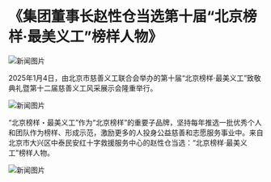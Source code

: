# 《集团董事长赵性仓当选第十届“北京榜样·最美义工”榜样人物》

![新闻图片](/illustation/news7-1.png)

2025年1月4日，由北京市慈善义工联合会举办的第十届“北京榜样·最美义工”致敬典礼暨第十二届慈善义工风采展示会隆重举行。

![新闻图片](/illustation/news7-2.png)

“北京榜样・最美义工”作为“北京榜样”的重要子品牌，坚持每年推选一批优秀个人和团队作为榜样、形成示范，激励更多的人投身公益慈善和志愿服务事业中。来自北京市大兴区中泰民安红十字救援服务中心的赵性仓当选：“北京榜样·最美义工”榜样人物。

![新闻图片](/illustation/news7-3.png)













